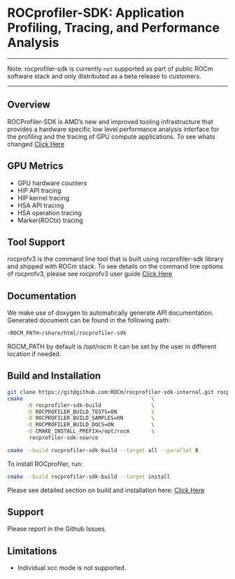 # ROCprofiler-SDK:  Application Profiling, Tracing, and Performance Analysis

***
Note: rocprofiler-sdk is currently `not` supported as part of public ROCm software stack and only distributed as a beta
release to customers.
***

## Overview

ROCProfiler-SDK is AMD’s new and improved tooling infrastructure that provides a hardware specific low level performance analysis interface for the profiling and the tracing of GPU compute applications. To see whats changed [Click Here](source/docs/about.md)

## GPU Metrics

- GPU hardware counters
- HIP API tracing
- HIP kernel tracing
- HSA API tracing
- HSA operation tracing
- Marker(ROCtx) tracing

## Tool Support

rocprofv3 is the command line tool that is built using rocprofiler-sdk library and shipped with ROCm stack. To see details on
the command line options of rocprofv3, please see rocprofv3 user guide
[Click Here](source/docs/rocprofv3.md)

## Documentation

We make use of doxygen to automatically generate API documentation. Generated document can be found in the following path:

``` bash
<ROCM_PATH>/share/html/rocprofiler-sdk
```

ROCM_PATH by default is /opt/rocm
It can be set by the user in different location if needed.

## Build and Installation

```bash
git clone https://git@github.com:ROCm/rocprofiler-sdk-internal.git rocprofiler-sdk-source
cmake                                         \
      -B rocprofiler-sdk-build                \
      -D ROCPROFILER_BUILD_TESTS=ON           \
      -D ROCPROFILER_BUILD_SAMPLES=ON         \
      -D ROCPROFILER_BUILD_DOCS=ON            \
      -D CMAKE_INSTALL_PREFIX=/opt/rocm       \
       rocprofiler-sdk-source

cmake --build rocprofiler-sdk-build --target all --parallel 8
```

To install ROCprofiler, run:

```bash
cmake --build rocprofiler-sdk-build --target install
```

Please see detailed section on build and installation here: [Click Here](/source/docs/installation.md)

## Support

Please report in the Github Issues.

## Limitations

- Individual xcc mode is not supported.
